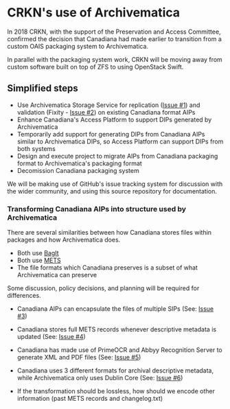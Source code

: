 # CRKN's use of Archivematica

In 2018 CRKN, with the support of the Preservation and Access Committee, confirmed the decision that Canadiana had made earlier to transition from a custom OAIS packaging system to Archivematica.

In parallel with the packaging system work, CRKN will be moving away from custom software built on top of ZFS to using OpenStack Swift.

## Simplified steps

* Use Archivematica Storage Service for replication ([Issue #1](https://github.com/crkn-rcdr/Digital-Preservation/issues/1)) and validation (Fixity - [Issue #2](https://github.com/crkn-rcdr/Digital-Preservation/issues/2)) on existing Canadiana format AIPs
* Enhance Canadiana's Access Platform to support DIPs generated by Archivematica
* Temporarily add support for generating DIPs from Canadiana AIPs similar to Archivematica DIPs, so Access Platform can support DIPs from both systems
* Design and execute project to migrate AIPs from Canadiana packaging format to Archivematica's packaging format
* Decomission Canadiana packaging system

We will be making use of GitHub's issue tracking system for discussion with the wider community, and using this source repository for documentation.


### Transforming Canadiana AIPs into structure used by Archivematica

There are several similarities between how Canadiana stores files within packages and how Archivematica does.

* Both use [BagIt](https://en.wikipedia.org/wiki/BagIt)
* Both use [METS](https://en.wikipedia.org/wiki/Metadata_Encoding_and_Transmission_Standard)
* The file formats which Canadiana preserves is a subset of what Archivematica can preserve

Some discussion, policy decisions, and planning will be required for differences.

* Canadiana AIPs can encapsulate the files of multiple SIPs (See: [Issue #3](https://github.com/crkn-rcdr/Digital-Preservation/issues/3))
* Canadiana stores full METS records whenever descriptive metadata is updated (See: [Issue #4](https://github.com/crkn-rcdr/Digital-Preservation/issues/4))
* Canadiana has made use of PrimeOCR and Abbyy Recognition Server to generate XML and PDF files (See: [Issue #5](https://github.com/crkn-rcdr/Digital-Preservation/issues/5))
* Canadiana uses 3 different formats for archival descriptive metadata, while Archivematica only uses Dublin Core (See: [Issue #6](https://github.com/crkn-rcdr/Digital-Preservation/issues/6))

* If the transformation should be lossless, how should we encode other information (past METS records and changelog.txt)
